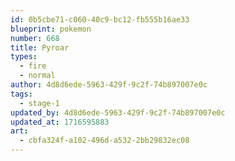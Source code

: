 ```yaml
---
id: 0b5cbe71-c060-40c9-bc12-fb555b16ae33
blueprint: pokemon
number: 668
title: Pyroar
types:
  - fire
  - normal
author: 4d8d6ede-5963-429f-9c2f-74b897007e0c
tags:
  - stage-1
updated_by: 4d8d6ede-5963-429f-9c2f-74b897007e0c
updated_at: 1716595883
art:
  - cbfa324f-a102-496d-a532-2bb29832ec08
---
```

